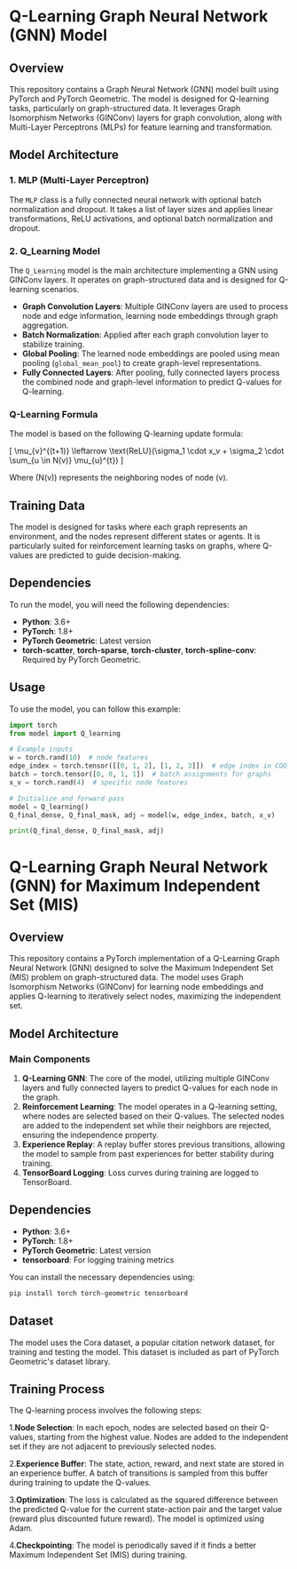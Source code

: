 # Q-Learning Graph Neural Network (GNN) Model

## Overview
This repository contains a Graph Neural Network (GNN) model built using PyTorch and PyTorch Geometric. The model is designed for Q-learning tasks, particularly on graph-structured data. It leverages Graph Isomorphism Networks (GINConv) layers for graph convolution, along with Multi-Layer Perceptrons (MLPs) for feature learning and transformation.

## Model Architecture

### 1. MLP (Multi-Layer Perceptron)
The `MLP` class is a fully connected neural network with optional batch normalization and dropout. It takes a list of layer sizes and applies linear transformations, ReLU activations, and optional batch normalization and dropout.

### 2. Q_Learning Model
The `Q_Learning` model is the main architecture implementing a GNN using GINConv layers. It operates on graph-structured data and is designed for Q-learning scenarios. 

- **Graph Convolution Layers**: Multiple GINConv layers are used to process node and edge information, learning node embeddings through graph aggregation.
- **Batch Normalization**: Applied after each graph convolution layer to stabilize training.
- **Global Pooling**: The learned node embeddings are pooled using mean pooling (`global_mean_pool`) to create graph-level representations.
- **Fully Connected Layers**: After pooling, fully connected layers process the combined node and graph-level information to predict Q-values for Q-learning.

### Q-Learning Formula
The model is based on the following Q-learning update formula:

\[
\mu_{v}^{(t+1)} \leftarrow \text{ReLU}(\sigma_1 \cdot x_v + \sigma_2 \cdot \sum_{u \in N(v)} \mu_{u}^{t})
\]

Where \(N(v)\) represents the neighboring nodes of node \(v\).

## Training Data
The model is designed for tasks where each graph represents an environment, and the nodes represent different states or agents. It is particularly suited for reinforcement learning tasks on graphs, where Q-values are predicted to guide decision-making.

## Dependencies
To run the model, you will need the following dependencies:

- **Python**: 3.6+
- **PyTorch**: 1.8+
- **PyTorch Geometric**: Latest version
- **torch-scatter**, **torch-sparse**, **torch-cluster**, **torch-spline-conv**: Required by PyTorch Geometric.


## Usage

To use the model, you can follow this example:

```python
import torch
from model import Q_learning

# Example inputs
w = torch.rand(10)  # node features
edge_index = torch.tensor([[0, 1, 2], [1, 2, 3]])  # edge index in COO format
batch = torch.tensor([0, 0, 1, 1])  # batch assignments for graphs
x_v = torch.rand(4)  # specific node features

# Initialize and forward pass
model = Q_learning()
Q_final_dense, Q_final_mask, adj = model(w, edge_index, batch, x_v)

print(Q_final_dense, Q_final_mask, adj)
```


# Q-Learning Graph Neural Network (GNN) for Maximum Independent Set (MIS)

## Overview

This repository contains a PyTorch implementation of a Q-Learning Graph Neural Network (GNN) designed to solve the Maximum Independent Set (MIS) problem on graph-structured data. The model uses Graph Isomorphism Networks (GINConv) for learning node embeddings and applies Q-learning to iteratively select nodes, maximizing the independent set.

## Model Architecture

### Main Components

1. **Q-Learning GNN**: The core of the model, utilizing multiple GINConv layers and fully connected layers to predict Q-values for each node in the graph.
2. **Reinforcement Learning**: The model operates in a Q-learning setting, where nodes are selected based on their Q-values. The selected nodes are added to the independent set while their neighbors are rejected, ensuring the independence property.
3. **Experience Replay**: A replay buffer stores previous transitions, allowing the model to sample from past experiences for better stability during training.
4. **TensorBoard Logging**: Loss curves during training are logged to TensorBoard.

## Dependencies

- **Python**: 3.6+
- **PyTorch**: 1.8+
- **PyTorch Geometric**: Latest version
- **tensorboard**: For logging training metrics

You can install the necessary dependencies using:

```bash
pip install torch torch-geometric tensorboard
```

## Dataset
The model uses the Cora dataset, a popular citation network dataset, for training and testing the model. This dataset is included as part of PyTorch Geometric's dataset library.


##  Training Process
The Q-learning process involves the following steps:

1.**Node Selection**: In each epoch, nodes are selected based on their Q-values, starting from the highest value. Nodes are added to the independent set if they are not adjacent to previously selected nodes.

2.**Experience Buffer**: The state, action, reward, and next state are stored in an experience buffer. A batch of transitions is sampled from this buffer during training to update the Q-values.

3.**Optimization**: The loss is calculated as the squared difference between the predicted Q-value for the current state-action pair and the target value (reward plus discounted future reward). The model is optimized using Adam.

4.**Checkpointing**: The model is periodically saved if it finds a better Maximum Independent Set (MIS) during training.








